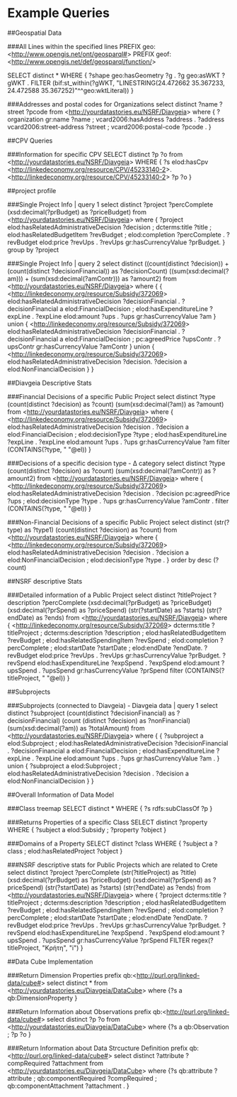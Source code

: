 # Example Queries

##Geospatial Data

###All Lines within the specified lines
PREFIX geo: <<http://www.opengis.net/ont/geosparql#>>
PREFIX geof: <<http://www.opengis.net/def/geosparql/function/>>

SELECT distinct *
WHERE {
?shape geo:hasGeometry ?g .
?g geo:asWKT ?gWKT .
FILTER (bif:st_within(?gWKT, "LINESTRING(24.472662 35.367233, 24.472588 35.367252)"^^geo:wktLiteral)) 
}


###Addresses and postal codes for Organizations
select distinct ?name ?street ?pcode from <<http://yourdatastories.eu/NSRF/Diavgeia>>
where {
?organization gr:name ?name ; vcard2006:hasAddress ?address . 
?address vcard2006:street-address ?street ;
vcard2006:postal-code ?pcode .
}


##CPV Queries

###Information for specific CPV
SELECT distinct ?p ?o 
from <<http://yourdatastories.eu/NSRF/Diavgeia>> 
WHERE {
?s elod:hasCpv <<http://linkedeconomy.org/resource/CPV/45233140-2>>. 
<<http://linkedeconomy.org/resource/CPV/45233140-2>> ?p ?o
}


##project profile 

###Single Project Info | query 1
select distinct ?project ?percComplete (xsd:decimal(?prBudget) as ?priceBudget)
from <<http://yourdatastories.eu/NSRF/Diavgeia>>
where {
?project elod:hasRelatedAdministrativeDecision ?decision ; dcterms:title ?title ;
elod:hasRelatedBudgetItem ?revBudget ;  elod:completion ?percComplete . 
?revBudget elod:price ?revUps . 
?revUps gr:hasCurrencyValue ?prBudget. 
} 
group by ?project


###Single Project Info | query 2
select distinct
((count(distinct ?decision)) + (count(distinct ?decisionFinancial)) as ?decisionCount) 
((sum(xsd:decimal(?am))) +  (sum(xsd:decimal(?amContr))) as ?amount2)
from <<http://yourdatastories.eu/NSRF/Diavgeia>>
where {
{
<<http://linkedeconomy.org/resource/Subsidy/372069>> elod:hasRelatedAdministrativeDecision ?decisionFinancial .
?decisionFinancial a elod:FinancialDecision ; elod:hasExpenditureLine ?expLine . 
?expLine elod:amount ?ups . ?ups gr:hasCurrencyValue ?am
}
union
{
<<http://linkedeconomy.org/resource/Subsidy/372069>> elod:hasRelatedAdministrativeDecision ?decisionFinancial .
?decisionFinancial a elod:FinancialDecision ;  pc:agreedPrice ?upsContr . ?upsContr gr:hasCurrencyValue ?amContr
}
union
{
<<http://linkedeconomy.org/resource/Subsidy/372069>> elod:hasRelatedAdministrativeDecision ?decision.
?decision a elod:NonFinancialDecision
}
}


##Diavgeia Descriptive Stats 

###Financial Decisions of a specific Public Project
select distinct ?type (count(distinct ?decision) as ?count) (sum(xsd:decimal(?am)) as ?amount)
from <<http://yourdatastories.eu/NSRF/Diavgeia>>
where {
<<http://linkedeconomy.org/resource/Subsidy/372069>> elod:hasRelatedAdministrativeDecision ?decision .
?decision a elod:FinancialDecision ; elod:decisionType ?type ;
elod:hasExpenditureLine ?expLine . 
?expLine elod:amount ?ups . ?ups gr:hasCurrencyValue ?am
filter (CONTAINS(?type, " "@el))
}


###Decisions of a specific decision type - Δ category
select distinct ?type (count(distinct ?decision) as ?count) (sum(xsd:decimal(?amContr)) as ?amount2)
from <<http://yourdatastories.eu/NSRF/Diavgeia>>
where {
<<http://linkedeconomy.org/resource/Subsidy/372069>> elod:hasRelatedAdministrativeDecision ?decision .
?decision pc:agreedPrice ?ups ; elod:decisionType ?type . 
?ups gr:hasCurrencyValue ?amContr .
filter (CONTAINS(?type, " "@el))
}


###Non-Financial Decisions of a specific Public Project
select distinct (str(?type) as ?type1) (count(distinct ?decision) as ?count)
from <<http://yourdatastories.eu/NSRF/Diavgeia>>
where {
<<http://linkedeconomy.org/resource/Subsidy/372069>> elod:hasRelatedAdministrativeDecision ?decision .
?decision a elod:NonFinancialDecision ; elod:decisionType ?type .
}
order by desc (?count)


##NSRF descriptive Stats

###Detailed information of a Public Project
select distinct ?titleProject ?description ?percComplete
(xsd:decimal(?prBudget) as ?priceBudget) (xsd:decimal(?prSpend) as ?priceSpend) 
(str(?startDate) as ?starts) (str(?endDate) as ?ends) 
from <<http://yourdatastories.eu/NSRF/Diavgeia>> 
where {
<<http://linkedeconomy.org/resource/Subsidy/372069>> dcterms:title ?titleProject ; 
dcterms:description ?description ;
elod:hasRelatedBudgetItem ?revBudget ; elod:hasRelatedSpendingItem ?revSpend ; 
elod:completion ?percComplete ; elod:startDate ?startDate ; elod:endDate ?endDate. 
?revBudget elod:price ?revUps . ?revUps gr:hasCurrencyValue ?prBudget. 
?revSpend elod:hasExpenditureLine ?expSpend . 
?expSpend elod:amount ?upsSpend . ?upsSpend gr:hasCurrencyValue ?prSpend
filter (CONTAINS(?titleProject, " "@el))
}


##Subprojects

###Subprojects (connected to Diavgeia) - Diavgeia data | query 1
select distinct ?subproject
(count(distinct ?decisionFinancial) as ?decisionFinancial)
(count (distinct ?decision) as ?nonFinancial)
(sum(xsd:decimal(?am)) as ?totalAmount)
from <<http://yourdatastories.eu/NSRF/Diavgeia>>
where {
{
?subproject a elod:Subproject ; elod:hasRelatedAdministrativeDecision ?decisionFinancial .
?decisionFinancial a elod:FinancialDecision ; elod:hasExpenditureLine ?expLine . 
?expLine elod:amount ?ups . ?ups gr:hasCurrencyValue ?am .
}
union
{
?subproject a elod:Subproject ; elod:hasRelatedAdministrativeDecision ?decision .
?decision a elod:NonFinancialDecision 
}
}


##Overall Information of Data Model

###Class treemap
SELECT distinct *
WHERE {
?s rdfs:subClassOf ?p
}


###Returns Properties of a specific Class
SELECT distinct ?property
WHERE {
?subject a elod:Subsidy ; ?property ?object
}


###Domains of a Property
SELECT distinct ?class
WHERE {
?subject a ?class ; elod:hasRelatedProject ?object
}


###NSRF descriptive stats for Public Projects which are related to Crete
select distinct ?project ?percComplete (str(?titleProject) as ?title)
(xsd:decimal(?prBudget) as ?priceBudget) (xsd:decimal(?prSpend) as ?priceSpend) 
(str(?startDate) as ?starts) (str(?endDate) as ?ends) 
from <<http://yourdatastories.eu/NSRF/Diavgeia>> 
where {
?project dcterms:title ?titleProject ; dcterms:description ?description ;
elod:hasRelatedBudgetItem ?revBudget ; elod:hasRelatedSpendingItem ?revSpend ; 
elod:completion ?percComplete ; elod:startDate ?startDate ; elod:endDate ?endDate. 
?revBudget elod:price ?revUps . ?revUps gr:hasCurrencyValue ?prBudget. ?revSpend 
elod:hasExpenditureLine ?expSpend . ?expSpend elod:amount ?upsSpend . ?upsSpend 
gr:hasCurrencyValue ?prSpend
FILTER regex(?titleProject, "Κρήτη", "i")
}


##Data Cube Implementation

###Return Dimension Properties
prefix qb:<<http://purl.org/linked-data/cube#>>
select distinct * 
from <<http://yourdatastories.eu/Diavgeia/DataCube>>
where {?s a qb:DimensionProperty 
} 

###Return Information about Observations
prefix qb:<<http://purl.org/linked-data/cube#>>
select distinct ?p ?o
from <<http://yourdatastories.eu/Diavgeia/DataCube>> 
where {?s a qb:Observation ; ?p ?o
}

###Return Information about Data Strcucture Definition
prefix qb:<<http://purl.org/linked-data/cube#>>
select distinct ?attribute ?compRequired ?attachment
from <<http://yourdatastories.eu/Diavgeia/DataCube>>
where {?s qb:attribute ?attribute ; 
qb:componentRequired ?compRequired ; 
qb:componentAttachment ?attachment  .
} 
